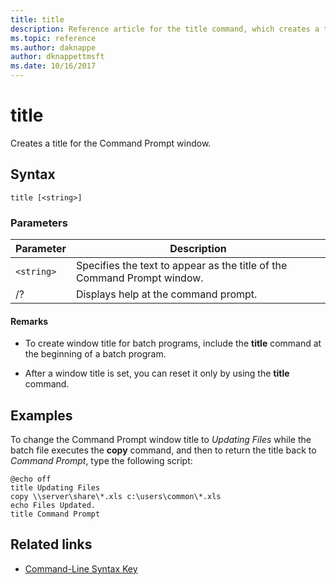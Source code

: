 ```yaml
---
title: title
description: Reference article for the title command, which creates a title for the Command Prompt window.
ms.topic: reference
ms.author: daknappe
author: dknappettmsft
ms.date: 10/16/2017
---
```



# title

Creates a title for the Command Prompt window.

## Syntax

```
title [<string>]
```

### Parameters

| Parameter | Description |
|--|--|
| `<string>` | Specifies the text to appear as the title of the Command Prompt window. |
| /? | Displays help at the command prompt. |

#### Remarks

- To create window title for batch programs, include the **title** command at the beginning of a batch program.

- After a window title is set, you can reset it only by using the **title** command.

## Examples

To change the Command Prompt window title to *Updating Files* while the batch file executes the **copy** command, and then to return the title back to *Command Prompt*, type the following script:

```
@echo off
title Updating Files
copy \\server\share\*.xls c:\users\common\*.xls
echo Files Updated.
title Command Prompt
```

## Related links

- [Command-Line Syntax Key](command-line-syntax-key.md)
